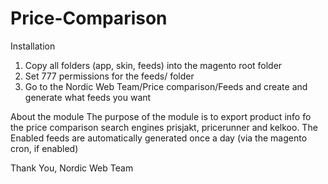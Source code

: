 Price-Comparison
================

Installation
1) Copy all folders (app, skin, feeds) into the magento root folder
2) Set 777 permissions for the feeds/ folder
3) Go to the Nordic Web Team/Price comparison/Feeds and create and generate what feeds you want



About the module
The purpose of the module is to export product info fo the price comparison search engines prisjakt, pricerunner and kelkoo. 
The Enabled feeds are automatically generated once a day (via the magento cron, if enabled)

Thank You,
Nordic Web Team

